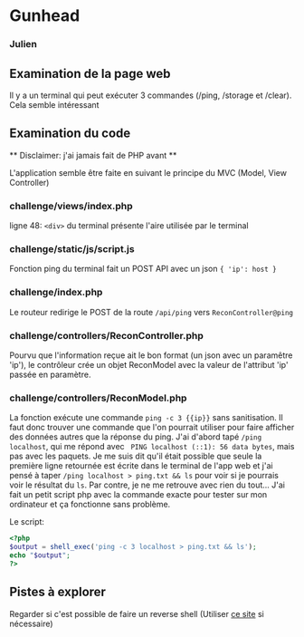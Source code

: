 # Gunhead
### Julien

## Examination de la page web

Il y a un terminal qui peut exécuter 3 commandes (/ping, /storage et /clear). Cela semble intéressant

## Examination du code
** Disclaimer: j'ai jamais fait de PHP avant **

L'application semble être faite en suivant le principe du MVC (Model, View Controller)

### challenge/views/index.php

ligne 48: ``` <div> ``` du terminal présente l'aire utilisée par le terminal

### challenge/static/js/script.js

Fonction ping du terminal fait un POST API avec un json ``` { 'ip': host } ```

### challenge/index.php

Le routeur redirige le POST de la route ``` /api/ping ``` vers ``` ReconController@ping ```

### challenge/controllers/ReconController.php

Pourvu que l'information reçue ait le bon format (un json avec un paramêtre 'ip'), le contrôleur crée un objet ReconModel avec la valeur de l'attribut 'ip' passée en paramètre. 

### challenge/controllers/ReconModel.php

La fonction exécute une commande ``` ping -c 3 {{ip}} ``` sans sanitisation. Il faut donc trouver une commande que l'on pourrait utiliser pour faire afficher des données autres que la réponse du ping. J'ai d'abord tapé ``` /ping localhost ```, qui me répond avec ``` PING localhost (::1): 56 data bytes```, mais pas avec les paquets. Je me suis dit qu'il était possible que seule la première ligne retournée est écrite dans le terminal de l'app web et j'ai pensé à taper ``` /ping localhost > ping.txt && ls ``` pour voir si je pourrais voir le résultat du ``` ls ```. Par contre, je ne me retrouve avec rien du tout... J'ai fait un petit script php avec la commande exacte pour tester sur mon ordinateur et ça fonctionne sans problème.

Le script: 
```php 
<?php
$output = shell_exec('ping -c 3 localhost > ping.txt && ls');
echo "$output";
?>
```

## Pistes à explorer

Regarder si c'est possible de faire un reverse shell (Utiliser [ce site](https://www.revshells.com/) si nécessaire)